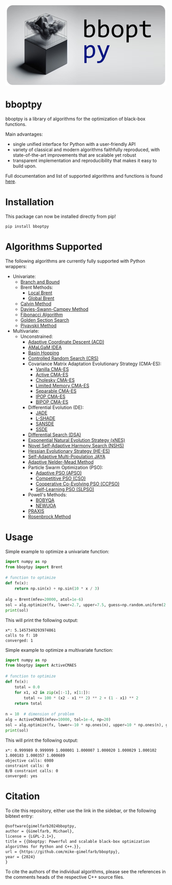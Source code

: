 <p align="center">
<img src="images/banner.png" margin=0/>
</p>

# bboptpy

bboptpy is a library of algorithms for the optimization of black-box functions.

Main advantages:
- single unified interface for Python with a user-friendly API
- variety of classical and modern algorithms faithfully reproduced, with state-of-the-art improvements that are scalable yet robust
- transparent implementation and reproducibility that makes it easy to build upon.

Full documentation and list of supported algorithms and functions is found [here](https://bboptpy.readthedocs.io/en/latest/).

# Installation

This package can now be installed directly from pip!

```
pip install bboptpy
```

# Algorithms Supported

The following algorithms are currently fully supported with Python wrappers:

* Univariate:
    * [Branch and Bound](https://eudml.org/doc/287965)
    * Brent Methods:
        * [Local Brent](https://books.google.ca/books/about/Algorithms_for_Minimization_Without_Deri.html?id=AITCAgAAQBAJ&redir_esc=y)
        * [Global Brent](https://books.google.ca/books/about/Algorithms_for_Minimization_Without_Deri.html?id=AITCAgAAQBAJ&redir_esc=y)
    * [Calvin Method](https://dl.acm.org/doi/abs/10.5555/2699214.2699215)
    * [Davies-Swann-Campey Method](https://link.springer.com/book/10.1007/978-1-0716-0843-2)
    * [Fibonacci Algorithm](https://en.wikipedia.org/wiki/Fibonacci_search_technique)
    * [Golden Section Search](https://en.wikipedia.org/wiki/Golden-section_search)
    * [Piyavskii Method](https://epubs.siam.org/doi/10.1137/110859129)
* Multivariate:
    * Unconstrained:
        * [Adaptive Coordinate Descent (ACD)](https://link.springer.com/chapter/10.1007/978-3-540-87700-4_21)
        * [AMaLGaM IDEA](https://dl.acm.org/doi/10.1145/1570256.1570313)
        * [Basin Hopping](https://pubs.acs.org/doi/10.1021/jp970984n)
        * [Controlled Random Search (CRS)](https://link.springer.com/article/10.1007/s10957-006-9101-0)
        * Covariance Matrix Adaptation Evolutionary Strategy (CMA-ES):
            * [Vanilla CMA-ES](https://ieeexplore.ieee.org/document/6790628/)
            * [Active CMA-ES](https://ieeexplore.ieee.org/document/1688662)
            * [Cholesky CMA-ES](https://papers.nips.cc/paper_files/paper/2016/file/289dff07669d7a23de0ef88d2f7129e7-Paper.pdf)
            * [Limited Memory CMA-ES](https://dl.acm.org/doi/10.1145/2576768.2598294)
            * [Separable CMA-ES](https://link.springer.com/chapter/10.1007/978-3-540-87700-4_30)
            * [IPOP CMA-ES](https://ieeexplore.ieee.org/document/1554902)
            * [BIPOP CMA-ES](https://link.springer.com/chapter/10.1007/978-3-642-32937-1_30)
        * Differential Evolution (DE):
            * [JADE](https://ieeexplore.ieee.org/document/4424751)
            * [L-SHADE](https://ieeexplore.ieee.org/abstract/document/6900380)
            * [SANSDE](https://ieeexplore.ieee.org/document/4630935/)
            * [SSDE](https://www.mdpi.com/2227-7390/10/23/4519#B47-mathematics-10-04519)
        * [Differential Search (DSA)](https://www.sciencedirect.com/science/article/abs/pii/S0098300411004353)
        * [Exponential Natural Evolution Strategy (xNES)](https://dl.acm.org/doi/10.1145/1830483.1830557)
        * [Novel Self-Adaptive Harmony Search (NSHS)](https://onlinelibrary.wiley.com/doi/10.1155/2013/653749)
        * [Hessian Evolutionary Strategy (HE-ES)](https://link.springer.com/chapter/10.1007/978-3-030-58112-1_41)
        * [Self-Adaptive Multi-Population JAYA](https://ieeexplore.ieee.org/stamp/stamp.jsp?arnumber=8640077)
        * [Adaptive Nelder-Mead Method](https://www.tandfonline.com/doi/full/10.1080/0305215X.2019.1688315)
        * Particle Swarm Optimization (PSO):
            * [Adaptive PSO (APSO)](https://ieeexplore.ieee.org/document/4812104)
            * [Competitive PSO (CSO)](https://link.springer.com/chapter/10.1007/978-981-13-0761-4_9)
            * [Cooperative Co-Evolving PSO (CCPSO)](https://ieeexplore.ieee.org/document/5910380)
            * [Self-Learning PSO (SLPSO)](https://ieeexplore.ieee.org/document/6069879)
        * Powell's Methods:
            * [BOBYQA](https://www.damtp.cam.ac.uk/user/na/NA_papers/NA2009_06.pdf)
            * [NEWUOA](https://link.springer.com/chapter/10.1007/0-387-30065-1_16)
        * [PRAXIS](https://link.springer.com/article/10.3758/BF03203605)
        * [Rosenbrock Method](https://academic.oup.com/comjnl/article/12/1/69/311651)
       
# Usage

Simple example to optimize a univariate function:

```python
import numpy as np
from bboptpy import Brent

# function to optimize
def fx(x):
    return np.sin(x) + np.sin(10 * x / 3)

alg = Brent(mfev=20000, atol=1e-6)
sol = alg.optimize(fx, lower=2.7, upper=7.5, guess=np.random.uniform(2.7, 7.5))
print(sol)
```

This will print the following output:

```
x*: 5.1457349293974861
calls to f: 10
converged: 1
```

Simple example to optimize a multivariate function:

```python
import numpy as np
from bboptpy import ActiveCMAES

# function to optimize
def fx(x):
    total = 0.0
    for x1, x2 in zip(x[:-1], x[1:]):
        total += 100 * (x2 - x1 ** 2) ** 2 + (1 - x1) ** 2
    return total

n = 10  # dimension of problem
alg = ActiveCMAES(mfev=10000, tol=1e-4, np=20)
sol = alg.optimize(fx, lower=-10 * np.ones(n), upper=10 * np.ones(n), guess=np.random.uniform(-10, 10, size=n))
print(sol)
```

This will print the following output:

```
x*: 0.999989 0.999999 1.000001 1.000007 1.000020 1.000029 1.000102 1.000183 1.000357 1.000689 
objective calls: 6980
constraint calls: 0
B/B constraint calls: 0
converged: yes
```

# Citation

To cite this repository, either use the link in the sidebar, or the following bibtext entry:

```
@software{gimelfarb2024bboptpy,
author = {Gimelfarb, Michael},
license = {LGPL-2.1+},
title = {{bboptpy: Powerful and scalable black-box optimization algorithms for Python and C++.}},
url = {https://github.com/mike-gimelfarb/bboptpy},
year = {2024}
}
```

To cite the authors of the individual algorithms, please see the references in the comments heads of the respective C++ source files.
